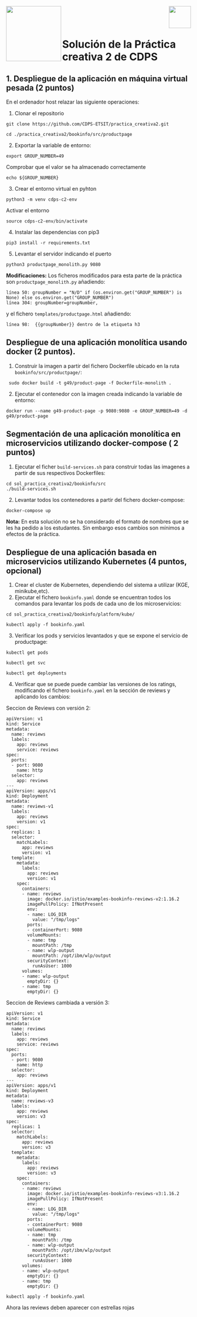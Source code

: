 <img  align="left" width="150" style="float: left;" src="https://www.upm.es/sfs/Rectorado/Gabinete%20del%20Rector/Logos/UPM/CEI/LOGOTIPO%20leyenda%20color%20JPG%20p.png">
<img  align="right" width="60" style="float: right;" src="https://www.dit.upm.es/images/dit08.gif">


<br/><br/>

# Solución de la Práctica creativa 2 de CDPS

## 1. Despliegue de la aplicación en máquina virtual pesada  (2 puntos)

En el ordenador host relazar las siguiente operaciones:

1. Clonar el repositorio

```
git clone https://github.com/CDPS-ETSIT/practica_creativa2.git
```

```
cd ./practica_creativa2/bookinfo/src/productpage
```

2. Exportar la variable de entorno:

```
export GROUP_NUMBER=49
``` 
Comprobar que el valor se ha almacenado correctamente

```
echo ${GROUP_NUMBER}
```

3. Crear el entorno virtual en pyhton

```
python3 -m venv cdps-c2-env

```
Activar el entorno
```
source cdps-c2-env/bin/activate

```

4. Instalar las dependencias con pip3

```
pip3 install -r requirements.txt
```

5. Levantar el servidor indicando el puerto

```
python3 productpage_monolith.py 9080
```

**Modificaciones:** Los ficheros modificados para esta parte de la práctica son `productpage_monolith.py` añadiendo:

```
línea 50: groupNumber = "N/D" if (os.environ.get("GROUP_NUMBER") is None) else os.environ.get("GROUP_NUMBER")
línea 304: groupNumber=groupNumber,

```

y el fichero `templates/productpage.html` añadiendo:

```
línea 98:  {{groupNumber}} dentro de la etiqueta h3 
```

## Despliegue de una aplicación monolítica usando docker (2 puntos).

1. Construir la imagen a partir del fichero Dockerfile ubicado en la ruta `bookinfo/src/productpage/`:

```
 sudo docker build -t g49/product-page -f Dockerfile-monolith .
```

2. Ejecutar el contenedor con la imagen creada indicando la variable de entorno:

```
docker run --name g49-product-page -p 9080:9080 -e GROUP_NUMBER=49 -d g49/product-page
```

## Segmentación de una aplicación monolítica en microservicios utilizando docker-compose ( 2 puntos)

1. Ejecutar el ficher `build-services.sh` para construir todas las imagenes a partir de sus respectivos Dockerfiles:

```
cd sol_practica_creativa2/bookinfo/src
./build-services.sh
```

2. Levantar todos los contenedores a partir del fichero docker-compose:

```
docker-compose up
```

**Nota:** En esta solución no se ha considerado el formato de nombres que se les ha pedido a los estudantes. Sin embargo esos cambios son mínimos a efectos de la práctica.

## Despliegue de una aplicación basada en microservicios utilizando Kubernetes (4 puntos, opcional) 

1. Crear el cluster de Kubernetes, dependiendo del sistema a utilizar (KGE, minikube,etc).
2. Ejecutar el fichero `bookinfo.yaml` donde se encuentran todos los comandos para levantar los pods de cada uno de los microservicios:
```
cd sol_practica_creativa2/bookinfo/platform/kube/
```

```
kubectl apply -f bookinfo.yaml
```

3. Verificar los pods y servicios levantados y que se expone el servicio de productpage:

```
kubectl get pods
``` 

```
kubectl get svc
``` 

```
kubectl get deployments
```

4. Verificar que se puede puede cambiar las versiones de los ratings, modificando el fichero `bookinfo.yaml` en la sección de reviews y aplicando los cambios:

Seccion de Reviews con versión 2:

```
apiVersion: v1
kind: Service
metadata:
  name: reviews
  labels:
    app: reviews
    service: reviews
spec:
  ports:
  - port: 9080
    name: http
  selector:
    app: reviews
---
apiVersion: apps/v1
kind: Deployment
metadata:
  name: reviews-v1
  labels:
    app: reviews
    version: v1
spec:
  replicas: 1
  selector:
    matchLabels:
      app: reviews
      version: v1
  template:
    metadata:
      labels:
        app: reviews
        version: v1
    spec:
      containers:
      - name: reviews
        image: docker.io/istio/examples-bookinfo-reviews-v2:1.16.2
        imagePullPolicy: IfNotPresent
        env:
        - name: LOG_DIR
          value: "/tmp/logs"
        ports:
        - containerPort: 9080
        volumeMounts:
        - name: tmp
          mountPath: /tmp
        - name: wlp-output
          mountPath: /opt/ibm/wlp/output
        securityContext:
          runAsUser: 1000
      volumes:
      - name: wlp-output
        emptyDir: {}
      - name: tmp
        emptyDir: {}
```


Seccion de Reviews cambiada a versión 3:

```
apiVersion: v1
kind: Service
metadata:
  name: reviews
  labels:
    app: reviews
    service: reviews
spec:
  ports:
  - port: 9080
    name: http
  selector:
    app: reviews
---
apiVersion: apps/v1
kind: Deployment
metadata:
  name: reviews-v3
  labels:
    app: reviews
    version: v3
spec:
  replicas: 1
  selector:
    matchLabels:
      app: reviews
      version: v3
  template:
    metadata:
      labels:
        app: reviews
        version: v3
    spec:
      containers:
      - name: reviews
        image: docker.io/istio/examples-bookinfo-reviews-v3:1.16.2
        imagePullPolicy: IfNotPresent
        env:
        - name: LOG_DIR
          value: "/tmp/logs"
        ports:
        - containerPort: 9080
        volumeMounts:
        - name: tmp
          mountPath: /tmp
        - name: wlp-output
          mountPath: /opt/ibm/wlp/output
        securityContext:
          runAsUser: 1000
      volumes:
      - name: wlp-output
        emptyDir: {}
      - name: tmp
        emptyDir: {}
```

```
kubectl apply -f bookinfo.yaml
```
Ahora las reviews deben aparecer con estrellas rojas


